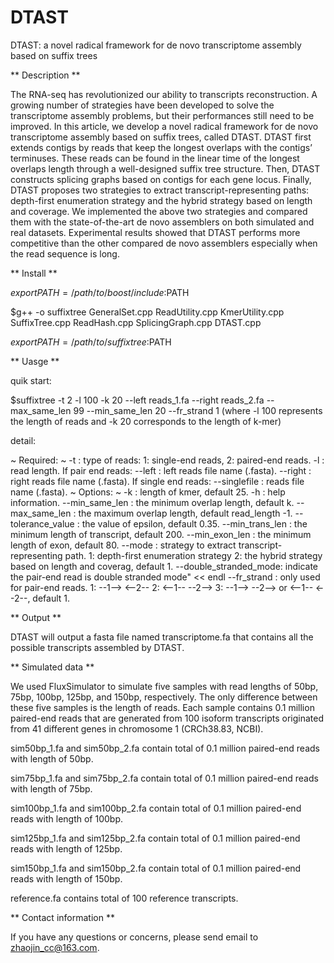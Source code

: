 
# DTAST

DTAST: a novel radical framework for de novo transcriptome assembly based on suffix trees

** Description **

The RNA-seq has revolutionized our ability to transcripts reconstruction. A growing number of strategies have been developed to
solve the transcriptome assembly problems, but their performances still need to be improved. In this article, we develop a novel radical framework for de novo transcriptome assembly based on suffix trees, called DTAST. DTAST first extends contigs by reads that keep the longest overlaps with the contigs’ terminuses. These reads can be found in the linear time of the longest overlaps length through a well-designed suffix tree structure. Then, DTAST constructs splicing graphs based on contigs for each gene locus. Finally, DTAST proposes two strategies to extract transcript-representing paths: depth-first enumeration strategy and the hybrid strategy based on length and coverage. We implemented the above two strategies and compared them with the state-of-the-art de novo assemblers on both simulated and real datasets. Experimental results showed that DTAST performs more competitive than the other compared de novo assemblers especially when the read sequence is long.



** Install ** 

$export PATH=/path/to/boost/include:$PATH 

$g++ -o suffixtree GeneralSet.cpp ReadUtility.cpp KmerUtility.cpp SuffixTree.cpp ReadHash.cpp SplicingGraph.cpp DTAST.cpp

$export PATH=/path/to/suffixtree:$PATH



** Uasge **

quik start:

$suffixtree -t 2 -l 100 -k 20 --left reads_1.fa --right reads_2.fa --max_same_len 99 --min_same_len 20 --fr_strand 1 (where -l 100 represents the length of reads and -k 20 corresponds to the length of k-mer)

detail:

~ Required: ~ -t : type of reads: 1: single-end reads, 2: paired-end reads. -l : read length. If pair end reads: --left : left reads file name (.fasta). --right : right reads file name (.fasta). If single end reads: --singlefile : reads file name (.fasta). ~ Options: ~ -k : length of kmer, default 25. -h : help information. --min_same_len : the minimum overlap length, default k. --max_same_len : the maximum overlap length, default read_length -1. --tolerance_value : the value of epsilon, default 0.35. --min_trans_len : the minimum length of transcript, default 200. --min_exon_len : the minimum length of exon, default 80. --mode : strategy to extract transcript-representing path. 1: depth-first enumeration strategy 2: the hybrid strategy based on length and coverag, default 1. --double_stranded_mode: indicate the pair-end read is double stranded mode" << endl --fr_strand : only used for pair-end reads. 1: --1--> <--2-- 2: <--1-- --2--> 3: --1--> --2--> or <--1-- <--2--, default 1.

** Output **

DTAST will output a fasta file named transcriptome.fa that contains all the possible transcripts assembled by DTAST.



** Simulated data **

We used FluxSimulator to simulate five samples with read lengths of 50bp, 75bp, 100bp, 125bp, and 150bp, respectively. The only difference between these five samples is the length of reads. Each sample contains 0.1 million paired-end reads that are generated from 100 isoform transcripts originated from 41 different genes in chromosome 1 (CRCh38.83, NCBI).

sim50bp_1.fa and sim50bp_2.fa contain total of 0.1 million paired-end reads with length of 50bp. 

sim75bp_1.fa and sim75bp_2.fa contain total of 0.1 million paired-end reads with length of 75bp. 

sim100bp_1.fa and sim100bp_2.fa contain total of 0.1 million paired-end reads with length of 100bp. 

sim125bp_1.fa and sim125bp_2.fa contain total of 0.1 million paired-end reads with length of 125bp. 

sim150bp_1.fa and sim150bp_2.fa contain total of 0.1 million paired-end reads with length of 150bp. 

reference.fa contains total of 100 reference transcripts.



** Contact information **

If you have any questions or concerns, please send email to zhaojin_cc@163.com.
